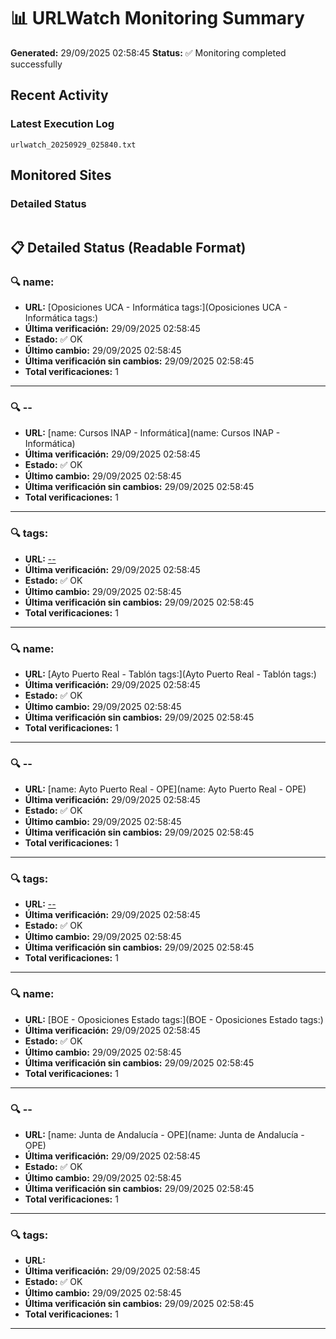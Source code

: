 # 📊 URLWatch Monitoring Summary

**Generated:** 29/09/2025 02:58:45
**Status:** ✅ Monitoring completed successfully

## Recent Activity

### Latest Execution Log
`urlwatch_20250929_025840.txt`

## Monitored Sites

### Detailed Status
```
```

## 📋 Detailed Status (Readable Format)

### 🔍 name:

- **URL:** [Oposiciones UCA - Informática	tags:](Oposiciones UCA - Informática	tags:)
- **Última verificación:** 29/09/2025 02:58:45
- **Estado:** ✅ OK
- **Último cambio:** 29/09/2025 02:58:45
- **Última verificación sin cambios:** 29/09/2025 02:58:45
- **Total verificaciones:** 1

---

### 🔍 --

- **URL:** [name: Cursos INAP - Informática](name: Cursos INAP - Informática)
- **Última verificación:** 29/09/2025 02:58:45
- **Estado:** ✅ OK
- **Último cambio:** 29/09/2025 02:58:45
- **Última verificación sin cambios:** 29/09/2025 02:58:45
- **Total verificaciones:** 1

---

### 🔍 tags:

- **URL:** [--](--)
- **Última verificación:** 29/09/2025 02:58:45
- **Estado:** ✅ OK
- **Último cambio:** 29/09/2025 02:58:45
- **Última verificación sin cambios:** 29/09/2025 02:58:45
- **Total verificaciones:** 1

---

### 🔍 name:

- **URL:** [Ayto Puerto Real - Tablón	tags:](Ayto Puerto Real - Tablón	tags:)
- **Última verificación:** 29/09/2025 02:58:45
- **Estado:** ✅ OK
- **Último cambio:** 29/09/2025 02:58:45
- **Última verificación sin cambios:** 29/09/2025 02:58:45
- **Total verificaciones:** 1

---

### 🔍 --

- **URL:** [name: Ayto Puerto Real - OPE](name: Ayto Puerto Real - OPE)
- **Última verificación:** 29/09/2025 02:58:45
- **Estado:** ✅ OK
- **Último cambio:** 29/09/2025 02:58:45
- **Última verificación sin cambios:** 29/09/2025 02:58:45
- **Total verificaciones:** 1

---

### 🔍 tags:

- **URL:** [--](--)
- **Última verificación:** 29/09/2025 02:58:45
- **Estado:** ✅ OK
- **Último cambio:** 29/09/2025 02:58:45
- **Última verificación sin cambios:** 29/09/2025 02:58:45
- **Total verificaciones:** 1

---

### 🔍 name:

- **URL:** [BOE - Oposiciones Estado	tags:](BOE - Oposiciones Estado	tags:)
- **Última verificación:** 29/09/2025 02:58:45
- **Estado:** ✅ OK
- **Último cambio:** 29/09/2025 02:58:45
- **Última verificación sin cambios:** 29/09/2025 02:58:45
- **Total verificaciones:** 1

---

### 🔍 --

- **URL:** [name: Junta de Andalucía - OPE](name: Junta de Andalucía - OPE)
- **Última verificación:** 29/09/2025 02:58:45
- **Estado:** ✅ OK
- **Último cambio:** 29/09/2025 02:58:45
- **Última verificación sin cambios:** 29/09/2025 02:58:45
- **Total verificaciones:** 1

---

### 🔍 tags:

- **URL:** []()
- **Última verificación:** 29/09/2025 02:58:45
- **Estado:** ✅ OK
- **Último cambio:** 29/09/2025 02:58:45
- **Última verificación sin cambios:** 29/09/2025 02:58:45
- **Total verificaciones:** 1

---

